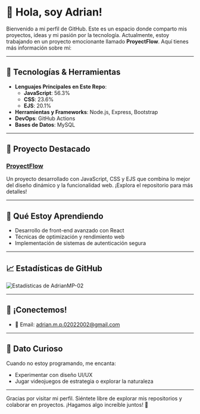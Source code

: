 # 👋 Hola, soy Adrian!

Bienvenido a mi perfil de GitHub. Este es un espacio donde comparto mis proyectos, ideas y mi pasión por la tecnología. Actualmente, estoy trabajando en un proyecto emocionante llamado **ProyectFlow**. Aquí tienes más información sobre mí:

---

## 🔧 Tecnologías & Herramientas
- **Lenguajes Principales en Este Repo**:
  - **JavaScript**: 56.3%
  - **CSS**: 23.6%
  - **EJS**: 20.1%
- **Herramientas y Frameworks**: Node.js, Express, Bootstrap
- **DevOps**: GitHub Actions
- **Bases de Datos**: MySQL

---

## 🌟 Proyecto Destacado
### [ProyectFlow](https://github.com/AdrianMP-02/ProyectFlow)
Un proyecto desarrollado con JavaScript, CSS y EJS que combina lo mejor del diseño dinámico y la funcionalidad web. ¡Explora el repositorio para más detalles!

---

## 🌱 Qué Estoy Aprendiendo
- Desarrollo de front-end avanzado con React
- Técnicas de optimización y rendimiento web
- Implementación de sistemas de autenticación segura

---

## 📈 Estadísticas de GitHub
![Estadísticas de AdrianMP-02](https://github-readme-stats.vercel.app/api?username=AdrianMP-02&show_icons=true&theme=dark)

---

## 💬 ¡Conectemos!
- 📧 Email: [adrian.m.p.02022002@gmail.com](mailto:adrian.m.p.02022002@gmail.com)

---

## 🎯 Dato Curioso
Cuando no estoy programando, me encanta:
- Experimentar con diseño UI/UX
- Jugar videojuegos de estrategia o explorar la naturaleza

---

Gracias por visitar mi perfil. Siéntete libre de explorar mis repositorios y colaborar en proyectos. ¡Hagamos algo increíble juntos! 🚀
